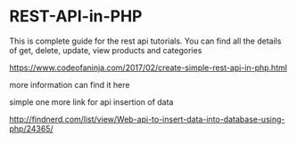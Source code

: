 # REST-API-in-PHP
This is complete guide for the rest api tutorials. You can find all the details of get, delete, update, view products and categories 

https://www.codeofaninja.com/2017/02/create-simple-rest-api-in-php.html

more information can find it here


simple one more link for api insertion of data

http://findnerd.com/list/view/Web-api-to-insert-data-into-database-using-php/24365/

